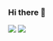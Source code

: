 ### Hi there 👋
<picture>
  <source
    srcset="https://github-readme-stats.vercel.app/api?username=denizilgin&show_icons=true&theme=dark"
    media="(prefers-color-scheme: dark)"
  />
  <source
    srcset="https://github-readme-stats.vercel.app/api?username=denizilgin&show_icons=true"
    media="(prefers-color-scheme: light), (prefers-color-scheme: no-preference)"
  />
  <img src="https://github-readme-stats.vercel.app/api?username=denizilgin&show_icons=true" />
  <img src = "https://github-readme-stats.vercel.app/api/top-langs/?username=anuraghazra&layout=compact" />
</picture>
